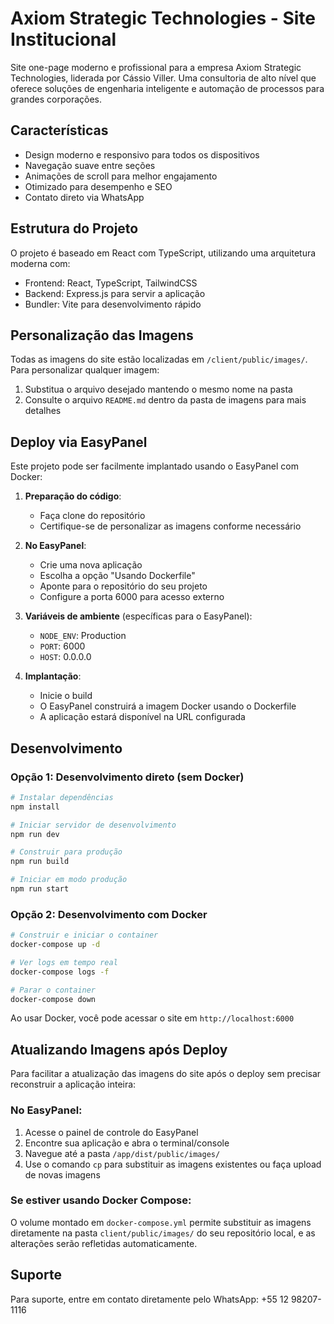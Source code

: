 # Axiom Strategic Technologies - Site Institucional

Site one-page moderno e profissional para a empresa Axiom Strategic Technologies, liderada por Cássio Viller. Uma consultoria de alto nível que oferece soluções de engenharia inteligente e automação de processos para grandes corporações.

## Características

- Design moderno e responsivo para todos os dispositivos
- Navegação suave entre seções
- Animações de scroll para melhor engajamento
- Otimizado para desempenho e SEO
- Contato direto via WhatsApp

## Estrutura do Projeto

O projeto é baseado em React com TypeScript, utilizando uma arquitetura moderna com:

- Frontend: React, TypeScript, TailwindCSS
- Backend: Express.js para servir a aplicação
- Bundler: Vite para desenvolvimento rápido

## Personalização das Imagens

Todas as imagens do site estão localizadas em `/client/public/images/`. Para personalizar qualquer imagem:

1. Substitua o arquivo desejado mantendo o mesmo nome na pasta
2. Consulte o arquivo `README.md` dentro da pasta de imagens para mais detalhes

## Deploy via EasyPanel

Este projeto pode ser facilmente implantado usando o EasyPanel com Docker:

1. **Preparação do código**:
   - Faça clone do repositório
   - Certifique-se de personalizar as imagens conforme necessário

2. **No EasyPanel**:
   - Crie uma nova aplicação
   - Escolha a opção "Usando Dockerfile"
   - Aponte para o repositório do seu projeto
   - Configure a porta 6000 para acesso externo

3. **Variáveis de ambiente** (específicas para o EasyPanel):
   - `NODE_ENV`: Production
   - `PORT`: 6000
   - `HOST`: 0.0.0.0

4. **Implantação**:
   - Inicie o build
   - O EasyPanel construirá a imagem Docker usando o Dockerfile
   - A aplicação estará disponível na URL configurada

## Desenvolvimento

### Opção 1: Desenvolvimento direto (sem Docker)

```bash
# Instalar dependências
npm install

# Iniciar servidor de desenvolvimento
npm run dev

# Construir para produção
npm run build

# Iniciar em modo produção
npm run start
```

### Opção 2: Desenvolvimento com Docker

```bash
# Construir e iniciar o container
docker-compose up -d

# Ver logs em tempo real
docker-compose logs -f

# Parar o container
docker-compose down
```

Ao usar Docker, você pode acessar o site em `http://localhost:6000`

## Atualizando Imagens após Deploy

Para facilitar a atualização das imagens do site após o deploy sem precisar reconstruir a aplicação inteira:

### No EasyPanel:

1. Acesse o painel de controle do EasyPanel
2. Encontre sua aplicação e abra o terminal/console
3. Navegue até a pasta `/app/dist/public/images/`
4. Use o comando `cp` para substituir as imagens existentes ou faça upload de novas imagens

### Se estiver usando Docker Compose:

O volume montado em `docker-compose.yml` permite substituir as imagens diretamente na pasta `client/public/images/` do seu repositório local, e as alterações serão refletidas automaticamente.

## Suporte

Para suporte, entre em contato diretamente pelo WhatsApp: +55 12 98207-1116